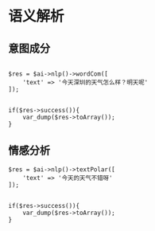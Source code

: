 # 语义解析

## 意图成分

~~~

$res = $ai->nlp()->wordCom([
	'text' => '今天深圳的天气怎么样？明天呢'
]);


if($res->success()){
    var_dump($res->toArray());
}

~~~



## 情感分析

~~~
$res = $ai->nlp()->textPolar([
	'text' => '今天的天气不错呀'
]);


if($res->success()){
    var_dump($res->toArray());
}



~~~

